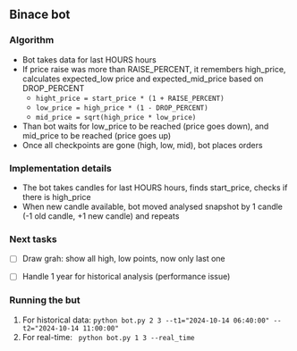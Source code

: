 ## Binace bot

### Algorithm
- Bot takes data for last HOURS hours
- If price raise was more than RAISE_PERCENT, it remembers high_price, calculates expected_low price and expected_mid_price based on DROP_PERCENT
    - `hight_price = start_price * (1 + RAISE_PERCENT)`
    - `low_price = high_price * (1 - DROP_PERCENT)`
    - `mid_price = sqrt(high_price * low_price)`
- Than bot waits for low_price to be reached (price goes down), and mid_price to be reached (price goes up)
- Once all checkpoints are gone (high, low, mid), bot places orders


### Implementation details
- The bot takes candles for last HOURS hours, finds start_price, checks if there is high_price
- When new candle available, bot moved analysed snapshot by 1 candle (-1 old candle, +1 new candle) and repeats

### Next tasks
- [ ] Draw grah: show all high, low points, now only last one
- [ ] Handle 1 year for historical analysis (performance issue)


### Running the but 
1. For historical data: `python bot.py 2 3 --t1="2024-10-14 06:40:00" --t2="2024-10-14 11:00:00"`
2. For real-time: ` python bot.py 1 3 --real_time`         
